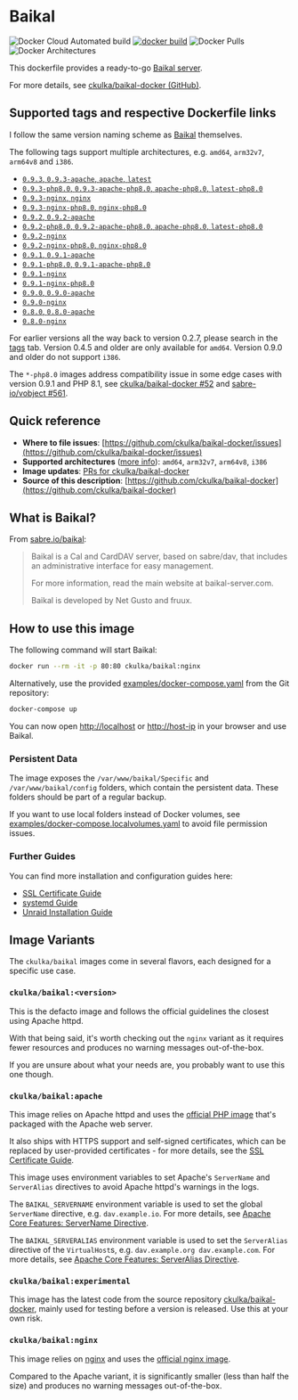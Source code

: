 # Baikal

![Docker Cloud Automated build](https://img.shields.io/docker/cloud/automated/ckulka/baikal) [![docker build](https://github.com/ckulka/baikal-docker/actions/workflows/docker-build.yml/badge.svg)](https://github.com/ckulka/baikal-docker/actions/workflows/docker-build.yml) ![Docker Pulls](https://img.shields.io/docker/pulls/ckulka/baikal) ![Docker Architectures](https://img.shields.io/badge/arch-amd64%20%7C%20arm32v7%20%7C%20arm64v8%20%7C%20i386-informational)

This dockerfile provides a ready-to-go [Baikal server](http://sabre.io/baikal/).

For more details, see [ckulka/baikal-docker (GitHub)](https://github.com/ckulka/baikal-docker).

## Supported tags and respective Dockerfile links

I follow the same version naming scheme as [Baikal](http://sabre.io/baikal/) themselves.

The following tags support multiple architectures, e.g. `amd64`, `arm32v7`, `arm64v8` and `i386`.

- [`0.9.3`, `0.9.3-apache`, `apache`, `latest`](https://github.com/ckulka/baikal-docker/blob/0.9.3/apache.dockerfile)
- [`0.9.3-php8.0`, `0.9.3-apache-php8.0`, `apache-php8.0`, `latest-php8.0`](https://github.com/ckulka/baikal-docker/blob/0.9.3/apache-php8.0.dockerfile)
- [`0.9.3-nginx`, `nginx`](https://github.com/ckulka/baikal-docker/blob/0.9.3/nginx.dockerfile)
- [`0.9.3-nginx-php8.0`, `nginx-php8.0`](https://github.com/ckulka/baikal-docker/blob/0.9.3/nginx-php8.0.dockerfile)
- [`0.9.2`, `0.9.2-apache`](https://github.com/ckulka/baikal-docker/blob/0.9.2/apache.dockerfile)
- [`0.9.2-php8.0`, `0.9.2-apache-php8.0`, `apache-php8.0`, `latest-php8.0`](https://github.com/ckulka/baikal-docker/blob/0.9.2/apache-php8.0.dockerfile)
- [`0.9.2-nginx`](https://github.com/ckulka/baikal-docker/blob/0.9.2/nginx.dockerfile)
- [`0.9.2-nginx-php8.0`, `nginx-php8.0`](https://github.com/ckulka/baikal-docker/blob/0.9.2/nginx-php8.0.dockerfile)
- [`0.9.1`, `0.9.1-apache`](https://github.com/ckulka/baikal-docker/blob/0.9.1/apache.dockerfile)
- [`0.9.1-php8.0`, `0.9.1-apache-php8.0`](https://github.com/ckulka/baikal-docker/blob/0.9.1/apache-php8.0.dockerfile)
- [`0.9.1-nginx`](https://github.com/ckulka/baikal-docker/blob/0.9.1/nginx.dockerfile)
- [`0.9.1-nginx-php8.0`](https://github.com/ckulka/baikal-docker/blob/0.9.1/nginx-php8.0.dockerfile)
- [`0.9.0`, `0.9.0-apache`](https://github.com/ckulka/baikal-docker/blob/0.9.0/apache.dockerfile)
- [`0.9.0-nginx`](https://github.com/ckulka/baikal-docker/blob/0.9.0/nginx.dockerfile)
- [`0.8.0`, `0.8.0-apache`](https://github.com/ckulka/baikal-docker/blob/0.8.0/apache.dockerfile)
- [`0.8.0-nginx`](https://github.com/ckulka/baikal-docker/blob/0.8.0/nginx.dockerfile)

For earlier versions all the way back to version 0.2.7, please search in the [tags](https://hub.docker.com/r/ckulka/baikal/tags) tab. Version 0.4.5 and older are only available for `amd64`. Version 0.9.0 and older do not support `i386`.

The `*-php8.0` images address compatibility issue in some edge cases with version 0.9.1 and PHP 8.1, see [ckulka/baikal-docker #52](https://github.com/ckulka/baikal-docker/issues/52) and [sabre-io/vobject #561](https://github.com/sabre-io/vobject/pull/561).

## Quick reference

- **Where to file issues**:
  [https://github.com/ckulka/baikal-docker/issues](https://github.com/ckulka/baikal-docker/issues)
- **Supported architectures** ([more info](https://github.com/docker-library/official-images#architectures-other-than-amd64)):
  `amd64`, `arm32v7`, `arm64v8`, `i386`
- **Image updates**:
  [PRs for ckulka/baikal-docker](https://github.com/ckulka/baikal-docker/pulls)
- **Source of this description**:
  [https://github.com/ckulka/baikal-docker](https://github.com/ckulka/baikal-docker)

## What is Baikal?

From [sabre.io/baikal](http://sabre.io/baikal/):

> Baikal is a Cal and CardDAV server, based on sabre/dav, that includes an administrative interface for easy management.
>
> For more information, read the main website at baikal-server.com.
>
> Baikal is developed by Net Gusto and fruux.

## How to use this image

The following command will start Baikal:

```bash
docker run --rm -it -p 80:80 ckulka/baikal:nginx
```

Alternatively, use the provided [examples/docker-compose.yaml](https://github.com/ckulka/baikal-docker/blob/master/examples/docker-compose.yaml) from the Git repository:

```bash
docker-compose up
```

You can now open [http://localhost](http://localhost) or [http://host-ip](http://host-ip) in your browser and use Baikal.

### Persistent Data

The image exposes the `/var/www/baikal/Specific` and `/var/www/baikal/config` folders, which contain the persistent data. These folders should be part of a regular backup.

If you want to use local folders instead of Docker volumes, see [examples/docker-compose.localvolumes.yaml](https://github.com/ckulka/baikal-docker/blob/master/examples/docker-compose.localvolumes.yaml) to avoid file permission issues.

### Further Guides

You can find more installation and configuration guides here:

- [SSL Certificate Guide](https://github.com/ckulka/baikal-docker/blob/master/docs/ssl-certificates-guide.md)
- [systemd Guide](https://github.com/ckulka/baikal-docker/blob/master/docs/systemd-guide.md)
- [Unraid Installation Guide](https://github.com/ckulka/baikal-docker/blob/master/docs/unraid-installation-guide.md)

## Image Variants

The `ckulka/baikal` images come in several flavors, each designed for a specific use case.

### `ckulka/baikal:<version>`

This is the defacto image and follows the official guidelines the closest using Apache httpd.

With that being said, it's worth checking out the `nginx` variant as it requires fewer resources and produces no warning messages out-of-the-box.

If you are unsure about what your needs are, you probably want to use this one though.

### `ckulka/baikal:apache`

This image relies on Apache httpd and uses the [official PHP image](https://hub.docker.com/_/php/) that's packaged with the Apache web server.

It also ships with HTTPS support and self-signed certificates, which can be replaced by user-provided certificates - for more details, see the [SSL Certificate Guide](https://github.com/ckulka/baikal-docker/blob/master/docs/ssl-certificates-guide.md).

This image uses environment variables to set Apache's `ServerName` and `ServerAlias` directives to avoid Apache httpd's warnings in the logs.

The `BAIKAL_SERVERNAME` environment variable is used to set the global `ServerName` directive, e.g. `dav.example.io`. For more details, see [Apache Core Features: ServerName Directive](https://httpd.apache.org/docs/2.4/mod/core.html#servername).

The `BAIKAL_SERVERALIAS` environment variable is used to set the `ServerAlias` directive of the `VirtualHost`s, e.g. `dav.example.org dav.example.com`. For more details, see [Apache Core Features: ServerAlias Directive](https://httpd.apache.org/docs/2.4/mod/core.html#serveralias).

### `ckulka/baikal:experimental`

This image has the latest code from the source repository [ckulka/baikal-docker](https://github.com/ckulka/baikal-docker), mainly used for testing before a version is released. Use this at your own risk.

### `ckulka/baikal:nginx`

This image relies on [nginx](https://www.nginx.com/) and uses the [official nginx image](https://hub.docker.com/_/nginx/).

Compared to the Apache variant, it is significantly smaller (less than half the size) and produces no warning messages out-of-the-box.
